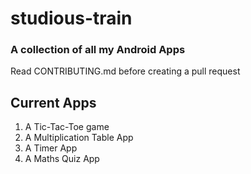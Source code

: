 # studious-train
### A collection of all my Android Apps

Read CONTRIBUTING.md before creating a pull request

## Current Apps

1. A Tic-Tac-Toe game
2. A Multiplication Table App
3. A Timer App
4. A Maths Quiz App

